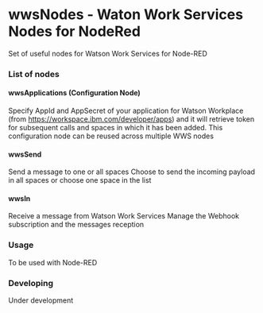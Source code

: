 # wwsNodes - Waton Work Services Nodes for NodeRed

Set of useful nodes for Watson Work Services for Node-RED

### List of nodes

#### wwsApplications (Configuration Node)
Specify AppId and AppSecret of your application for Watson Workplace (from https://workspace.ibm.com/developer/apps) and it will retrieve token for subsequent calls and spaces in which it has been added.
This configuration node can be reused across multiple WWS nodes

#### wwsSend
Send a message to one or all spaces
Choose to send the incoming payload in all spaces or choose one space in the list

#### wwsIn
Receive a message from Watson Work Services
Manage the Webhook subscription and the messages reception
 
### Usage
To be used with Node-RED

### Developing
Under development


